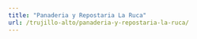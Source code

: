 ```yaml
---
title: "Panaderia y Repostaria La Ruca"
url: /trujillo-alto/panaderia-y-repostaria-la-ruca/
---
```

